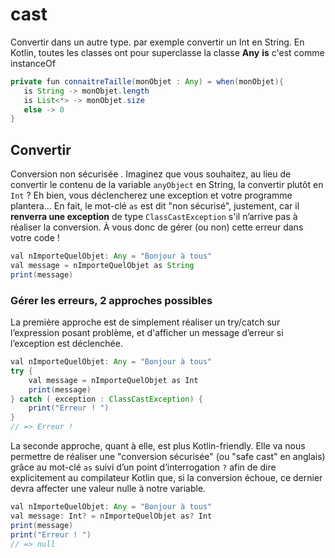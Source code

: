 # cast
 
 Convertir dans un autre type. par exemple convertir un Int en String.
 En Kotlin, toutes les classes ont pour superclasse la classe  **Any**
 **is** c'est comme instanceOf

 ```java
private fun connaitreTaille(monObjet : Any) = when(monObjet){
    is String -> monObjet.length
    is List<*> -> monObjet.size
    else -> 0
}
 ```

## Convertir

Conversion non sécurisée . 
Imaginez que vous souhaitez, au lieu de convertir le contenu de la variable  `anyObject`  en String, la convertir plutôt en  `Int`  ? Eh bien, vous déclencherez une exception et votre programme plantera…
En fait, le mot-clé  `as`  est dit "non sécurisé", justement, car il **renverra une exception** de type `ClassCastException`  s'il n’arrive pas à réaliser la conversion. À vous donc de gérer (ou non) cette erreur dans votre code !

 ```java
val nImporteQuelObjet: Any = "Bonjour à tous"
val message = nImporteQuelObjet as String
print(message)
 ```

### Gérer les erreurs, 2 approches possibles

La première approche est de simplement réaliser un  try/catch  sur l’expression posant problème, et d'afficher un message d’erreur si l’exception est déclenchée.

```java
val nImporteQuelObjet: Any = "Bonjour à tous"
try {
    val message = nImporteQuelObjet as Int
    print(message)
} catch ( exception : ClassCastException) {
    print("Erreur ! ")
}
// => Erreur ! 
 ```

La seconde approche, quant à elle, est plus Kotlin-friendly. Elle va nous permettre de réaliser une "conversion sécurisée" (ou "safe cast" en anglais) grâce au mot-clé  `as`  suivi d’un point d’interrogation `?`  afin de dire explicitement au compilateur Kotlin que, si la conversion échoue, ce dernier devra affecter une valeur nulle à notre variable.
 
```java
val nImporteQuelObjet: Any = "Bonjour à tous"
val message: Int? = nImporteQuelObjet as? Int
print(message)
print("Erreur ! ")
// => null
 ```